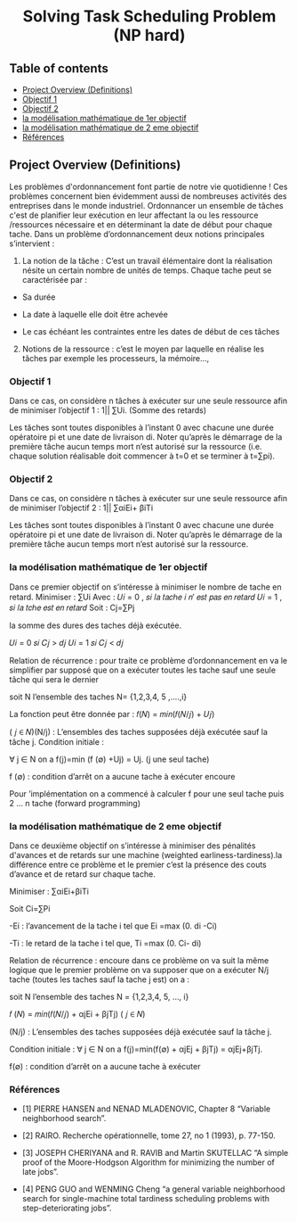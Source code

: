 # <center>Solving Task Scheduling Problem (NP hard)<center>

## Table of contents
- [Project Overview (Definitions)](#project-overview--definitions-)
- [Objectif 1 ](#objectif-1)
- [Objectif 2](#objectif-2)
- [la modélisation mathématique de 1er objectif](#la-modélisation-mathématique-de-1er-objectif)
- [la modélisation mathématique de 2 eme objectif](#la-modélisation-mathématique-de-2-eme-objectif)
- [Références](#références)



## Project Overview (Definitions)
Les problèmes d'ordonnancement font partie de notre vie quotidienne !
Ces problèmes concernent bien évidemment aussi de nombreuses activités
des entreprises dans le monde industriel.
Ordonnancer un ensemble de tâches c'est de planifier leur exécution en
leur affectant la ou les ressource /ressources nécessaire et en
déterminant la date de début pour chaque tache.
Dans un problème d’ordonnancement deux notions principales
s’intervient :
1. La notion de la tâche : C’est un travail élémentaire dont la réalisation
nésite un certain nombre de unités de temps.
Chaque tache peut se caractérisée par :

  - Sa durée

  - La date à laquelle elle doit être achevée
  
  - Le cas échéant les contraintes entre les dates de début de ces tâches
  
2. Notions de la ressource : c’est le moyen par laquelle en réalise les
tâches par exemple les processeurs, la mémoire…,

### Objectif 1

Dans ce cas, on considère n tâches à exécuter sur une seule ressource afin de
minimiser l’objectif 1 : 1|| ∑Ui. (Somme des retards)

Les tâches sont toutes disponibles à l’instant 0 avec chacune une durée
opératoire pi et une date de livraison di. Noter qu’après le démarrage de la
première tâche aucun temps mort n’est autorisé sur la ressource (i.e. chaque
solution réalisable doit commencer à t=0 et se terminer à t=∑pi).

### Objectif 2

Dans ce cas, on considère n tâches à exécuter sur une seule ressource afin de
minimiser l’objectif 2 : 1|| ∑αiEi+ βiTi

Les tâches sont toutes disponibles à l’instant 0 avec chacune une durée
opératoire pi et une date de livraison di. Noter qu’après le démarrage de la
première tâche aucun temps mort n’est autorisé sur la ressource.

### la modélisation mathématique de 1er objectif

Dans ce premier objectif on s’intéresse à minimiser le nombre de tache en
retard.
Minimiser : ∑Ui
Avec :
𝑈𝑖 = 0 , 𝑠𝑖 𝑙𝑎 𝑡𝑎𝑐ℎ𝑒 𝑖 𝑛′ 𝑒𝑠𝑡 𝑝𝑎𝑠 𝑒𝑛 𝑟𝑒𝑡𝑎𝑟𝑑
𝑈𝑖 = 1 , 𝑠𝑖 𝑙𝑎 𝑡𝑐ℎ𝑒 𝑒𝑠𝑡 𝑒𝑛 𝑟𝑒𝑡𝑎𝑟𝑑
Soit : Cj=∑Pj



la somme des dures des taches déjà exécutée.

𝑈𝑖 = 0  𝑠𝑖 𝐶𝑗 > 𝑑𝑗
𝑈𝑖  = 1 𝑠𝑖 𝐶𝑗 < 𝑑𝑗


Relation de récurrence : pour traite ce problème d’ordonnancement en va
le simplifier par supposé que on a exécuter toutes les tache sauf une seule
tâche qui sera le dernier

soit N l’ensemble des taches N= {1,2,3,4, 5 ,….,i}

La fonction peut être donnée par : 𝑓(𝑁) = 𝑚𝑖𝑛(𝑓(𝑁/𝑗) + 𝑈𝑗)


( 𝑗 ∈ 𝑁)(N/j) : L’ensembles des taches supposées déjà exécutée sauf la tâche j.
Condition initiale :

∀ j ∈ N on a f(j)=min (f (∅) +Uj) = Uj. (j une seul tache)

f (∅) : condition d’arrêt on a aucune tache à exécuter encoure

Pour ’implémentation on a commencé à calculer f pour une seul tache puis 2
… n tache (forward programming)


### la modélisation mathématique de 2 eme objectif

Dans ce deuxième objectif on s’intéresse à minimiser des pénalités d'avances
et de retards sur une machine (weighted earliness-tardiness).la différence
entre ce problème et le premier c’est la présence des couts d’avance et de
retard sur chaque tache.

Minimiser : ∑αiEi+βiTi

Soit Ci=∑Pi

-Ei : l’avancement de la tache i tel que Ei =max (0. di -Ci)

-Ti : le retard de la tache i tel que, Ti =max (0. Ci- di)

Relation de récurrence : encoure dans ce problème on va suit la même
logique que le premier problème on va supposer que on a exécuter N/j tache
(toutes les taches sauf la tache j est) on a :

soit N l’ensemble des taches N = {1,2,3,4, 5, …, i}

𝑓 (𝑁) = 𝑚𝑖𝑛(𝑓(𝑁/𝑗) + αjEi + βjTj) ( 𝑗 ∈ 𝑁)

(N/j) : L’ensembles des taches supposées déjà exécutée sauf la tâche j.

Condition initiale : ∀ j ∈ N on a f(j)=min(f(∅) + αjEj + βjTj) = αjEj+βjTj.

f(∅) : condition d’arrêt on a aucune tache à exécuter

### Références 

- [1] PIERRE HANSEN and NENAD MLADENOVIC, Chapter 8 “Variable
neighborhood search”.

- [2] RAIRO. Recherche opérationnelle, tome 27, no 1 (1993), p. 77-150.
  
- [3] JOSEPH CHERIYANA and R. RAVIB and Martin SKUTELLAC “A simple
proof of the Moore-Hodgson Algorithm for minimizing the number of late jobs”.

- [4] PENG GUO and WENMING Cheng “a general variable neighborhood search for
single-machine total tardiness scheduling problems with step-deteriorating jobs”.
